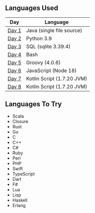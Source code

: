 ## Languages Used

| Day             | Language                   |
|-----------------|----------------------------|
| [Day 1](day-01) | Java (single file source)  |
| [Day 2](day-02) | Python 3.9                 |
| [Day 3](day-03) | SQL (sqlite 3.39.4)        |
| [Day 4](day-04) | Bash                       |
| [Day 5](day-05) | Groovy (4.0.6)             |
| [Day 6](day-06) | JavaScript (Node 18)       |
| [Day 7](day-07) | Kotlin Script (1.7.20 JVM) |
| [Day 8](day-08) | Kotlin Script (1.7.20 JVM) |

## Languages To Try

- Scala
- Closure
- Rust
- Go
- C
- C++
- C#
- Ruby
- Perl
- PHP
- Swift
- TypeScript
- Dart
- F#
- Lua
- Lisp
- Haskell
- Erlang
